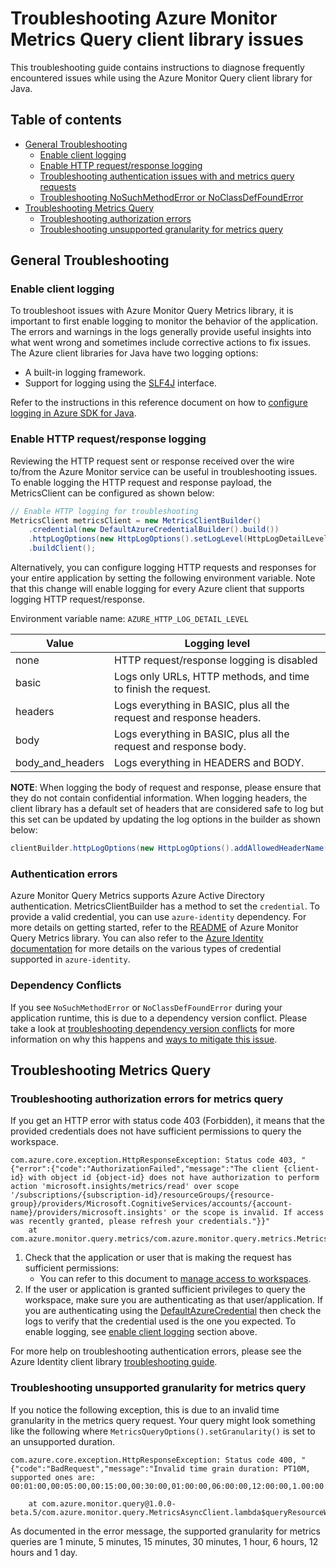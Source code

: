 # Troubleshooting Azure Monitor Metrics Query client library issues

This troubleshooting guide contains instructions to diagnose frequently encountered issues while using the Azure
Monitor Query client library for Java.

## Table of contents

* [General Troubleshooting](#general-troubleshooting)
    * [Enable client logging](#enable-client-logging)
    * [Enable HTTP request/response logging](#enable-http-requestresponse-logging)
    * [Troubleshooting authentication issues with and metrics query requests](#authentication-errors)
    * [Troubleshooting NoSuchMethodError or NoClassDefFoundError](#dependency-conflicts)
* [Troubleshooting Metrics Query](#troubleshooting-metrics-query)
    * [Troubleshooting authorization errors](#troubleshooting-authorization-errors-for-metrics-query)
    * [Troubleshooting unsupported granularity for metrics query](#troubleshooting-unsupported-granularity-for-metrics-query)

## General Troubleshooting

### Enable client logging

To troubleshoot issues with Azure Monitor Query Metrics library, it is important to first enable logging to monitor the
behavior of the application. The errors and warnings in the logs generally provide
useful insights into what went wrong and sometimes include corrective actions to fix issues.
The Azure client libraries for Java have two logging options:

* A built-in logging framework.
* Support for logging using the [SLF4J](https://www.slf4j.org/) interface.

Refer to the instructions in this reference document on how to [configure logging in Azure SDK for Java](https://docs.microsoft.com/azure/developer/java/sdk/logging-overview).

### Enable HTTP request/response logging

Reviewing the HTTP request sent or response received over the wire to/from the Azure Monitor service can be useful in
troubleshooting issues. To enable logging the HTTP request and response payload, the
MetricsClient can be configured as shown below:

```java readme-sample-enablehttplogging
// Enable HTTP logging for troubleshooting
MetricsClient metricsClient = new MetricsClientBuilder()
    .credential(new DefaultAzureCredentialBuilder().build())
    .httpLogOptions(new HttpLogOptions().setLogLevel(HttpLogDetailLevel.BODY_AND_HEADERS))
    .buildClient();
```

Alternatively, you can configure logging HTTP requests and responses for your entire application by setting the
following environment variable. Note that this change will enable logging for every Azure client that supports logging
HTTP request/response.

Environment variable name: `AZURE_HTTP_LOG_DETAIL_LEVEL`

| Value            | Logging level                                                        |
|------------------|----------------------------------------------------------------------|
| none             | HTTP request/response logging is disabled                            |
| basic            | Logs only URLs, HTTP methods, and time to finish the request.        |
| headers          | Logs everything in BASIC, plus all the request and response headers. |
| body             | Logs everything in BASIC, plus all the request and response body.    |
| body_and_headers | Logs everything in HEADERS and BODY.                                 |

**NOTE**: When logging the body of request and response, please ensure that they do not contain confidential
information. When logging headers, the client library has a default set of headers that are considered safe to log
but this set can be updated by updating the log options in the builder as shown below:

```java
clientBuilder.httpLogOptions(new HttpLogOptions().addAllowedHeaderName("safe-to-log-header-name"))
```

### Authentication errors

Azure Monitor Query Metrics supports Azure Active Directory authentication. MetricsClientBuilder has a method to set the `credential`. To provide a valid credential, you can use
`azure-identity` dependency. For more details on getting started, refer to
the [README](https://github.com/Azure/azure-sdk-for-java/tree/main/sdk/monitor/azure-monitor-query-metrics#Synchronous-clients)
of Azure Monitor Query Metrics library. You can also refer to
the [Azure Identity documentation](https://docs.microsoft.com/azure/developer/java/sdk/identity)
for more details on the various types of credential supported in `azure-identity`.

### Dependency Conflicts

If you see `NoSuchMethodError` or `NoClassDefFoundError` during your application runtime, this is due to a
dependency version conflict. Please take a look at [troubleshooting dependency version conflicts](https://docs.microsoft.com/azure/developer/java/sdk/troubleshooting-dependency-version-conflict) for more information on
why this happens and [ways to mitigate this issue](https://docs.microsoft.com/azure/developer/java/sdk/troubleshooting-dependency-version-conflict#mitigate-version-mismatch-issues).

## Troubleshooting Metrics Query

### Troubleshooting authorization errors for metrics query

If you get an HTTP error with status code 403 (Forbidden), it means that the provided credentials does not have
sufficient permissions to query the workspace.
```text
com.azure.core.exception.HttpResponseException: Status code 403, "{"error":{"code":"AuthorizationFailed","message":"The client {client-id} with object id {object-id} does not have authorization to perform action 'microsoft.insights/metrics/read' over scope '/subscriptions/{subscription-id}/resourceGroups/{resource-group}/providers/Microsoft.CognitiveServices/accounts/{account-name}/providers/microsoft.insights' or the scope is invalid. If access was recently granted, please refresh your credentials."}}"
	at com.azure.monitor.query.metrics/com.azure.monitor.query.metrics.MetricsAsyncClient.lambda$queryResourceWithResponse$4(MetricsAsyncClient.java:227)
```

1. Check that the application or user that is making the request has sufficient permissions:
    * You can refer to this document to [manage access to workspaces](https://learn.microsoft.com/azure/azure-monitor/metrics/azure-monitor-workspace-manage).
2. If the user or application is granted sufficient privileges to query the workspace, make sure you are
   authenticating as that user/application. If you are authenticating using the
   [DefaultAzureCredential](https://github.com/Azure/azure-sdk-for-java/blob/main/sdk/identity/azure-identity/README.md#authenticating-with-defaultazurecredential)
   then check the logs to verify that the credential used is the one you expected. To enable logging, see [enable
   client logging](#enable-client-logging) section above.

For more help on troubleshooting authentication errors, please see the Azure Identity client library [troubleshooting
guide](https://github.com/Azure/azure-sdk-for-java/blob/main/sdk/identity/azure-identity/TROUBLESHOOTING.md).

### Troubleshooting unsupported granularity for metrics query

If you notice the following exception, this is due to an invalid time granularity in the metrics query request. Your
query might look something like the following where `MetricsQueryOptions().setGranularity()` is set to an unsupported
duration.

```text
com.azure.core.exception.HttpResponseException: Status code 400, "{"code":"BadRequest","message":"Invalid time grain duration: PT10M, supported ones are: 00:01:00,00:05:00,00:15:00,00:30:00,01:00:00,06:00:00,12:00:00,1.00:00:00"}"

	at com.azure.monitor.query@1.0.0-beta.5/com.azure.monitor.query.MetricsAsyncClient.lambda$queryResourceWithResponse$4(MetricsAsyncClient.java:205)
```

As documented in the error message, the supported granularity for metrics queries are 1 minute, 5 minutes, 15 minutes,
30 minutes, 1 hour, 6 hours, 12 hours and 1 day.
